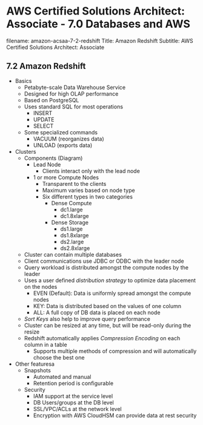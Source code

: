 AWS Certified Solutions Architect: Associate - 7.0 Databases and AWS
============================================================

filename: amazon-acsaa-7-2-redshift
Title: Amazon Redshift
Subtitle: AWS Certified Solutions Architect: Associate

7.2 Amazon Redshift
------------------------------------------------------------

* Basics
	+ Petabyte-scale Data Warehouse Service
	+ Designed for high OLAP performance
	+ Based on PostgreSQL
	+ Uses standard SQL for most operations
		- INSERT
		- UPDATE
		- SELECT
	+ Some specialized commands
		- VACUUM (reorganizes data)
		- UNLOAD (exports data)
* Clusters
	+ Components (Diagram)
		- Lead Node
			+ Clients interact only with the lead node
		- 1 or more Compute Nodes
			+ Transparent to the clients
			+ Maximum varies based on node type
			+ Six different types in two categories
				- Dense Compute
					+ dc1.large
					+ dc1.8xlarge
				- Dense Storage
					+ ds1.large
					+ ds1.8xlarge
					+ ds2.large
					+ ds2.8xlarge
	+ Cluster can contain multiple databases
	+ Client communications use JDBC or ODBC with the leader node
	+ Query workload is distributed amongst the compute nodes by the leader
	+ Uses a user defined *distribution strategy* to optimize data placement on the nodes
		- EVEN (Default): Data is uniformly spread amongst the compute nodes
		- KEY: Data is distributed based on the values of one column
		- ALL: A full copy of DB data is placed on each node
	+ *Sort Keys* also help to improve query performance
	+ Cluster can be resized at any time, but will be read-only during the resize
	+ Redshift automatically applies *Compression Encoding* on each column in a table
		- Supports multiple methods of compression and will
		  automatically choose the best one
* Other featuresa
	+ Snapshots
		- Automated and manual
		- Retention period is configurable
	+ Security
		- IAM support at the service level
		- DB Users/groups at the DB level
		- SSL/VPC/ACLs at the network level
		- Encryption with AWS CloudHSM can provide data at rest security